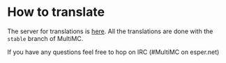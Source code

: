 # How to translate

The server for translations is [here](http://translate.multimc.org). All the translations are done with the `stable` branch of MultiMC.

If you have any questions feel free to hop on IRC (#MultiMC on esper.net)
